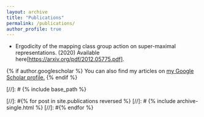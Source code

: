 ```yaml
---
layout: archive
title: "Publications"
permalink: /publications/
author_profile: true
---
```


- Ergodicity of the mapping class group action on super-maximal representations. (2020) Available here[https://arxiv.org/pdf/2012.05775.pdf].

{% if author.googlescholar %}
  You can also find my articles on <u><a href="{{author.googlescholar}}">my Google Scholar profile</a>.</u>
{% endif %}

[//]: # {% include base_path %}

[//]: #{% for post in site.publications reversed %}
[//]: # {% include archive-single.html %}
[//]: #{% endfor %}

